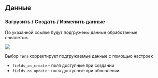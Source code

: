 ## Данные

### Загрузить / Создать / Изменить данные

По указанной ссылке будут подгружены данные обработанные сниппетом.

[![](https://file.modx.pro/files/9/6/1/961f24958e221fbfb5109f0bc56a2a61s.jpg)](https://file.modx.pro/files/9/6/1/961f24958e221fbfb5109f0bc56a2a61.png)

Выбор `типа` корректирует подгружаемые данные с помощью настроек

* `fields_on_create` - поля доступные при создании
* `fields_on_update` - поля доступные при обновлении

[2]: /ru/01_Компоненты/55_ResourceGrabber/01_Интерфейс/02_Данные.md
[3]: /ru/01_Компоненты/55_ResourceGrabber/01_Интерфейс/03_Сниппеты.md
